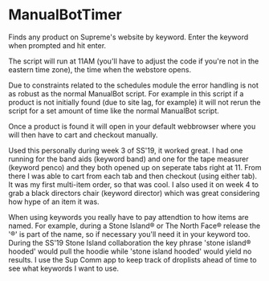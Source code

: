 # ManualBotTimer
Finds any product on Supreme's website by keyword. Enter the keyword when prompted and hit enter. 

The script will run at 11AM (you'll have to adjust the code if you're not in the eastern time zone), the time when the webstore opens.

Due to constraints related to the schedules module the error handling is not as robust as the normal ManualBot script.
For example in this script if a product is not initially found (due to site lag, for example) it will not rerun the script for
a set amount of time like the normal ManualBot script.

Once a product is found it will open in your default webbrowser where you will then have to cart and checkout manually.

Used this personally during week 3 of SS'19, it worked great. I had one running for the band aids (keyword band) and one for the tape measurer (keyword penco) and they both opened up on seperate tabs right at 11. From there I was able to cart from each tab and then checkout (using either tab). It was my first multi-item order, so that was cool. I also used it on week 4 to grab a black directors chair (keyword director) which was great considering how hype of an item it was.

When using keywords you really have to pay attendtion to how items are named. For example, during a Stone Island® or The North Face® release the '®' is part of the name, so if necessary you'll need it in your keyword too. During the SS'19 Stone Island collaboration the key phrase 'stone island® hooded' would pull the hoodie while 'stone island hooded' would yield no results. I use the Sup Comm app to keep track of droplists ahead of time to see what keywords I want to use.

